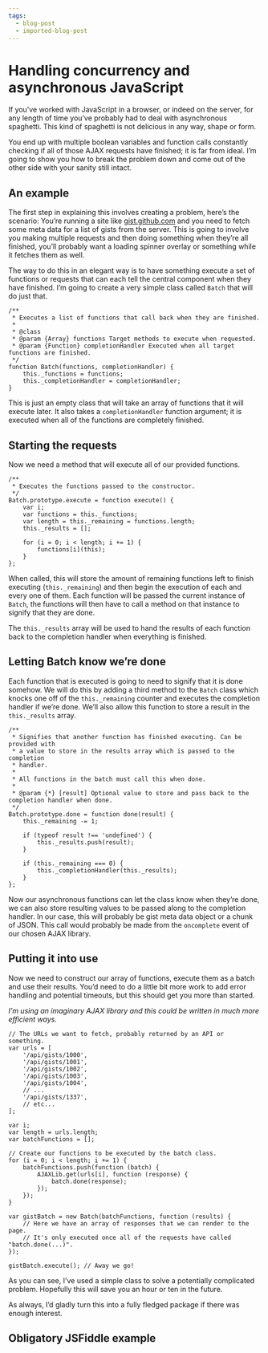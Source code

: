 ```yaml
---
tags:
  - blog-post
  - imported-blog-post
---
```

# Handling concurrency and asynchronous JavaScript

If you’ve worked with JavaScript in a browser, or indeed on the server, for any length of time you’ve probably had to deal with asynchronous spaghetti. This kind of spaghetti is not delicious in any way, shape or form.

You end up with multiple boolean variables and function calls constantly checking if all of those AJAX requests have finished; it is far from ideal. I’m going to show you how to break the problem down and come out of the other side with your sanity still intact.

## An example

The first step in explaining this involves creating a problem, here’s the scenario: You’re running a site like [gist.github.com](https://gist.github.com/) and you need to fetch some meta data for a list of gists from the server. This is going to involve you making multiple requests and then doing something when they’re all finished, you’ll probably want a loading spinner overlay or something while it fetches them as well.

The way to do this in an elegant way is to have something execute a set of functions or requests that can each tell the central component when they have finished. I’m going to create a very simple class called `Batch` that will do just that.

```
/**
 * Executes a list of functions that call back when they are finished.
 *
 * @class
 * @param {Array} functions Target methods to execute when requested.
 * @param {Function} completionHandler Executed when all target functions are finished.
 */
function Batch(functions, completionHandler) {
    this._functions = functions;
    this._completionHandler = completionHandler;
}
```

This is just an empty class that will take an array of functions that it will execute later. It also takes a `completionHandler` function argument; it is executed when all of the functions are completely finished.

## Starting the requests

Now we need a method that will execute all of our provided functions.

```
/**
 * Executes the functions passed to the constructor.
 */
Batch.prototype.execute = function execute() {
    var i;
    var functions = this._functions;
    var length = this._remaining = functions.length;
    this._results = [];

    for (i = 0; i < length; i += 1) {
        functions[i](this);
    }
};
```

When called, this will store the amount of remaining functions left to finish executing (`this._remaining`) and then begin the execution of each and every one of them. Each function will be passed the current instance of `Batch`, the functions will then have to call a method on that instance to signify that they are done.

The `this._results` array will be used to hand the results of each function back to the completion handler when everything is finished.

## Letting Batch know we’re done

Each function that is executed is going to need to signify that it is done somehow. We will do this by adding a third method to the `Batch` class which knocks one off of the `this._remaining` counter and executes the completion handler if we’re done. We’ll also allow this function to store a result in the `this._results` array.

```
/**
 * Signifies that another function has finished executing. Can be provided with
 * a value to store in the results array which is passed to the completion
 * handler.
 *
 * All functions in the batch must call this when done.
 *
 * @param {*} [result] Optional value to store and pass back to the completion handler when done.
 */
Batch.prototype.done = function done(result) {
    this._remaining -= 1;

    if (typeof result !== 'undefined') {
        this._results.push(result);
    }

    if (this._remaining === 0) {
        this._completionHandler(this._results);
    }
};
```

Now our asynchronous functions can let the class know when they’re done, we can also store resulting values to be passed along to the completion handler. In our case, this will probably be gist meta data object or a chunk of JSON. This call would probably be made from the `oncomplete` event of our chosen AJAX library.

## Putting it into use

Now we need to construct our array of functions, execute them as a batch and use their results. You’d need to do a little bit more work to add error handling and potential timeouts, but this should get you more than started.

_I’m using an imaginary AJAX library and this could be written in much more efficient ways._

```
// The URLs we want to fetch, probably returned by an API or something.
var urls = [
    '/api/gists/1000',
    '/api/gists/1001',
    '/api/gists/1002',
    '/api/gists/1003',
    '/api/gists/1004',
    // ...
    '/api/gists/1337',
    // etc...
];

var i;
var length = urls.length;
var batchFunctions = [];

// Create our functions to be executed by the batch class.
for (i = 0; i < length; i += 1) {
    batchFunctions.push(function (batch) {
        AJAXLib.get(urls[i], function (response) {
            batch.done(response);
        });
    });
}

var gistBatch = new Batch(batchFunctions, function (results) {
    // Here we have an array of responses that we can render to the page.
    // It's only executed once all of the requests have called "batch.done(...)".
});

gistBatch.execute(); // Away we go!
```

As you can see, I’ve used a simple class to solve a potentially complicated problem. Hopefully this will save you an hour or ten in the future.

As always, I’d gladly turn this into a fully fledged package if there was enough interest.

## Obligatory JSFiddle example
